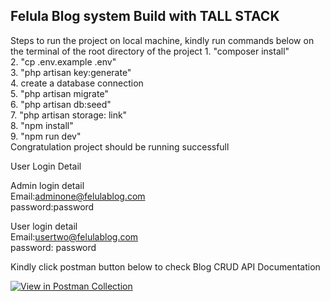 <h2>Felula Blog system Build with TALL STACK</h2>
Steps to run the project on local machine, kindly run commands below on the terminal of the root directory of the project
1. "composer install" <br>
2. "cp .env.example .env" <br>
3. "php artisan key:generate" <br>
4. create a database connection <br>
5. "php artisan migrate" <br>
6. "php artisan db:seed" <br>
7. "php artisan storage: link" <br>
8. "npm install" <br>
9. "npm run dev" <br>
  Congratulation project should be running successfull

  User Login Detail

  Admin login detail <br>
  Email:adminone@felulablog.com <br>
  password:password <br>

  User login detail <br>
  Email:usertwo@felulablog.com <br>
  password: password <br>

  Kindly click postman button below to check Blog CRUD API Documentation

[![View in Postman Collection](https://run.pstmn.io/button.svg)](https://documenter.getpostman.com/view/19978065/2s93z5A5Dg)
